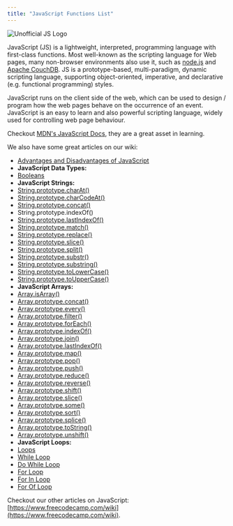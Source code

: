 ```yaml
---
title: "JavaScript Functions List"
---
```


![Unofficial JS Logo](//discourse-user-assets.s3.amazonaws.com/original/2X/0/0584980f425bfbbe1e14001557ff4f5bab8f61ec.jpg)

JavaScript (JS) is a lightweight, interpreted, programming language with first-class functions. Most well-known as the scripting language for Web pages, many non-browser environments also use it, such as [node.js](https://nodejs.org) and [Apache CouchDB](http://couchdb.apache.org/). JS is a prototype-based, multi-paradigm, dynamic scripting language, supporting object-oriented, imperative, and declarative (e.g. functional programming) styles.

JavaScript runs on the client side of the web, which can be used to design / program how the web pages behave on the occurrence of an event. JavaScript is an easy to learn and also powerful scripting language, widely used for controlling web page behaviour.

Checkout [MDN's JavaScript Docs](https://developer.mozilla.org/en-US/docs/Web/JavaScript), they are a great asset in learning.

We also have some great articles on our wiki:  
- [Advantages and Disadvantages of JavaScript](http://forum.freecodecamp.com/t/advantages-and-disadvantages-of-javascript/14280)  
- **JavaScript Data Types:**  
- [Booleans](http://forum.freecodecamp.com/t/javascript-boolean/14311)  
- **JavaScript Strings:**  
- [String.prototype.charAt()](http://forum.freecodecamp.com/t/javascript-string-prototype-charat/15932)  
- [String.prototype.charCodeAt()](http://forum.freecodecamp.com/t/javascript-string-prototype-charcodeat/15933)  
- [String.prototype.concat()](http://forum.freecodecamp.com/t/javascript-string-prototype-concat/15935)  
- <a>String.prototype.indexOf()</a>  
- [String.prototype.lastIndexOf()](http://forum.freecodecamp.com/t/string-prototype-lastindexof/15939)  
- [String.prototype.match()](http://forum.freecodecamp.com/t/javascript-string-prototype-match/15941)  
- [String.prototype.replace()](http://forum.freecodecamp.com/t/javascript-string-prototype-replace/15942)  
- [String.prototype.slice()](http://forum.freecodecamp.com/t/javascript-string-prototype-slice/15943)  
- [String.prototype.split()](http://forum.freecodecamp.com/t/javascript-string-prototype-split/15944)  
- [String.prototype.substr()](http://forum.freecodecamp.com/t/javascript-string-prototype-substr/15945)  
- [String.prototype.substring()](http://forum.freecodecamp.com/t/javascript-string-prototype-substring/15947)  
- [String.prototype.toLowerCase()](http://forum.freecodecamp.com/t/javascript-string-prototype-tolowercase/15948)  
- [String.prototype.toUpperCase()](http://forum.freecodecamp.com/t/javascript-string-prototype-touppercase/15950)  
- **JavaScript Arrays:**  
- [Array.isArray()](http://forum.freecodecamp.com/t/javascript-array-isarray/14284)  
- [Array.prototype.concat()](http://forum.freecodecamp.com/t/javascript-array-prototype-concat/14286)  
- [Array.prototype.every()](http://forum.freecodecamp.com/t/javascript-array-prototype-every/14287)  
- [Array.prototype.filter()](http://forum.freecodecamp.com/t/javascript-array-prototype-filter/14289)  
- [Array.prototype.forEach()](http://forum.freecodecamp.com/t/javascript-array-prototype-foreach/14290)  
- [Array.prototype.indexOf()](http://forum.freecodecamp.com/t/javascript-array-prototype-indexof/14291)  
- [Array.prototype.join()](http://forum.freecodecamp.com/t/javascript-array-prototype-join/14292)  
- [Array.prototype.lastIndexOf()](http://forum.freecodecamp.com/t/javascript-array-prototype-lastindexof/14293)  
- [Array.prototype.map()](http://forum.freecodecamp.com/t/javascript-array-prototype-map/14294)  
- [Array.prototype.pop()](http://forum.freecodecamp.com/t/javascript-array-prototype-pop/14296)  
- [Array.prototype.push()](http://forum.freecodecamp.com/t/javascript-array-prototype-push/14298)  
- [Array.prototype.reduce()](http://forum.freecodecamp.com/t/javascript-array-prototype-reduce/14299)  
- [Array.prototype.reverse()](http://forum.freecodecamp.com/t/javascript-array-prototype-reverse/14300)  
- [Array.prototype.shift()](http://forum.freecodecamp.com/t/javascript-array-prototype-shift/14301)  
- [Array.prototype.slice()](http://forum.freecodecamp.com/t/javascript-array-prototype-slice/14302)  
- [Array.prototype.some()](http://forum.freecodecamp.com/t/javascript-array-prototype-some/14304)  
- [Array.prototype.sort()](http://forum.freecodecamp.com/t/javascript-array-prototype-sort/14306)  
- [Array.prototype.splice()](http://forum.freecodecamp.com/t/javascript-array-prototype-splice/14307)  
- [Array.prototype.toString()](http://forum.freecodecamp.com/t/javascript-array-prototype-tostring/14308)  
- [Array.prototype.unshift()](http://forum.freecodecamp.com/t/javascript-array-prototype-unshift/14309)  
- **JavaScript Loops:**  
- [Loops](http://forum.freecodecamp.com/t/javascript-loops/14681)  
- [While Loop](http://forum.freecodecamp.com/t/javascript-while-loop/14668)  
- [Do While Loop](http://forum.freecodecamp.com/t/javascript-do-while-loop/14662)  
- [For Loop](http://forum.freecodecamp.com/t/javascript-for-loop/14666)  
- [For In Loop](http://forum.freecodecamp.com/t/javascript-for-in-loop/14665)  
- [For Of Loop](http://forum.freecodecamp.com/t/javascript-for-of-loop/14671)

Checkout our other articles on JavaScript: [https://www.freecodecamp.com/wiki](https://www.freecodecamp.com/wiki).
